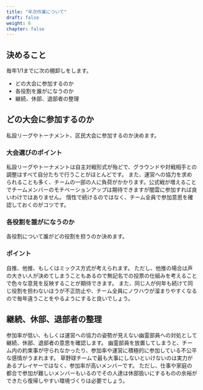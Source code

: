 ```yaml
---
title: "年次作業について"
draft: false
weight: 6
chapter: false
---
```


## 決めること

毎年1/1までに次の棚卸しをします。

- どの大会に参加するのか
- 各役割を誰がになうのか
- 継続、休部、退部者の整理

## どの大会に参加するのか

私設リーグやトーナメント、区民大会に参加するのか決めます。

### 大会選びのポイント

私設リーグやトーナメントは自主対戦形式が殆どで、グラウンドや対戦相手との調整はすべて自分たちで行うことがほとんどです。
また、運営への協力を求められることも多く、チームの一部の人に負荷がかかります。公式戦が増えることでチームメンバーのモチベーションアップは期待できますが闇雲に参加すれば良いわけではありません。
惰性で続けるのではなく、チーム全員で参加意思を確認しておくのがコツです。

### 各役割を誰がになうのか

各役割について誰がどの役割を担うのか決めます。

### ポイント

自推、他推、もしくはミックス方式が考えられます。
ただし、他推の場合は声の大きい人が決めてしまうこともあるので無記名での投票の仕組みを考えることで色々な意見を反映することが期待できます。
また、同じ人が何年も続けて同じ役割を担わないほうが不正防止や、チーム全員にノウハウが溜まりやすくなるので毎年違うことをやるようにすると良いでしょう。

## 継続、休部、退部者の整理

参加率が低い、もしくは運営への協力の姿勢が見えない幽霊部員への対処として継続、休部、退部者の意思を確認します。
幽霊部員を放置してしまうと、チーム内の約束事が守られなかったり、参加率や運営に積極的に参加している不公平な感情がうまれます。
草野球チームで最も大事にしないといけないのは実力があるプレイヤーではなく、参加率が高いメンバーです。
ただし、仕事や家庭の都合で参加が難しいメンバーもいるのでその人達は休部扱いにするものの余裕ができたら復帰しやすい環境づくりは必要でしょう。
